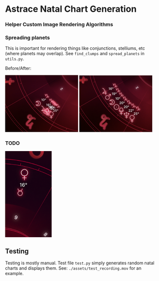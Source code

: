 # Astrace Natal Chart Generation

### Helper Custom Image Rendering Algorithms

### Spreading planets
This is important for rendering things like conjunctions, stelliums, etc (where planets may overlap). See `find_clumps` and `spread_planets` in `utils.py`.

Before/After:
<div>
    <img src="./assets/before.png" alt="Image 1" style="width: 47%; display: inline-block;">
    <img src="./assets/after.png" alt="Image 2" style="width: 47%; display: inline-block;">
</div>

### TODO

<img src="./assets/Screenshot 2023-02-21 at 12.01.30.png" alt="Image 1" style="width: 30%; display: inline-block;">

## Testing

Testing is mostly manual. Test file `test.py` simply generates random natal charts and displays them. See: `./assets/test_recording.mov` for an example.

